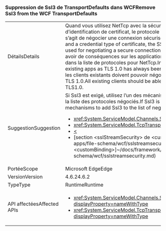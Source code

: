 ### <a name="remove-ssl3-from-the-wcf-transportdefaults"></a><span data-ttu-id="e4817-101">Suppression de Ssl3 de TransportDefaults dans WCF</span><span class="sxs-lookup"><span data-stu-id="e4817-101">Remove Ssl3 from the WCF TransportDefaults</span></span>

|   |   |
|---|---|
|<span data-ttu-id="e4817-102">Détails</span><span class="sxs-lookup"><span data-stu-id="e4817-102">Details</span></span>|<span data-ttu-id="e4817-103">Quand vous utilisez NetTcp avec la sécurité du transport et un type d’informations d’identification de certificat, le protocole SSL 3 n’est plus celui utilisé par défaut quand il s’agit de négocier une connexion sécurisée.</span><span class="sxs-lookup"><span data-stu-id="e4817-103">When using NetTcp with transport security and a credential type of certificate, the SSL 3 protocol is no longer a default protocol used for negotiating a secure connection.</span></span> <span data-ttu-id="e4817-104">Dans la majorité des cas, cela ne devrait pas avoir de conséquences sur les applications existantes, car TLS 1.0 a toujours figuré dans la liste de protocoles pour NetTcp.</span><span class="sxs-lookup"><span data-stu-id="e4817-104">In most cases there should be no impact to existing apps as TLS 1.0 has always been included in the protocol list for NetTcp.</span></span> <span data-ttu-id="e4817-105">Tous les clients existants doivent pouvoir négocier une connexion en utilisant au moins TLS 1.0.</span><span class="sxs-lookup"><span data-stu-id="e4817-105">All existing clients should be able to negotiate a connection using at least TLS1.0.</span></span>|
|<span data-ttu-id="e4817-106">Suggestion</span><span class="sxs-lookup"><span data-stu-id="e4817-106">Suggestion</span></span>|<span data-ttu-id="e4817-107">Si Ssl3 est exigé, utilisez l’un des mécanismes de configuration suivants pour l’ajouter à la liste des protocoles négociés.</span><span class="sxs-lookup"><span data-stu-id="e4817-107">If Ssl3 is required, use one of the following configuration mechanisms to add Ssl3 to the list of negotiated protocols.</span></span><ul><li><xref:System.ServiceModel.Channels.SslStreamSecurityBindingElement.SslProtocols></li><li><xref:System.ServiceModel.TcpTransportSecurity.SslProtocols></li><li>[<](~/docs/framework/configure-apps/file-schema/wcf/transport-of-nettcpbinding.md)</li><li><span data-ttu-id="e4817-108">[section &lt;sslStreamSecurity&gt; de &lt;customBinding&gt;]~/docs/framework/configure-apps/file-schema/wcf/sslstreamsecurity.md)</span><span class="sxs-lookup"><span data-stu-id="e4817-108">[&lt;sslStreamSecurity&gt; section of &lt;customBinding&gt;]~/docs/framework/configure-apps/file-schema/wcf/sslstreamsecurity.md)</span></span></li></ul>|
|<span data-ttu-id="e4817-109">Portée</span><span class="sxs-lookup"><span data-stu-id="e4817-109">Scope</span></span>|<span data-ttu-id="e4817-110">Microsoft Edge</span><span class="sxs-lookup"><span data-stu-id="e4817-110">Edge</span></span>|
|<span data-ttu-id="e4817-111">Version</span><span class="sxs-lookup"><span data-stu-id="e4817-111">Version</span></span>|<span data-ttu-id="e4817-112">4.6.2</span><span class="sxs-lookup"><span data-stu-id="e4817-112">4.6.2</span></span>|
|<span data-ttu-id="e4817-113">Type</span><span class="sxs-lookup"><span data-stu-id="e4817-113">Type</span></span>|<span data-ttu-id="e4817-114">Runtime</span><span class="sxs-lookup"><span data-stu-id="e4817-114">Runtime</span></span>|
|<span data-ttu-id="e4817-115">API affectées</span><span class="sxs-lookup"><span data-stu-id="e4817-115">Affected APIs</span></span>|<ul><li><xref:System.ServiceModel.Channels.SslStreamSecurityBindingElement.SslProtocols?displayProperty=nameWithType></li><li><xref:System.ServiceModel.TcpTransportSecurity.SslProtocols?displayProperty=nameWithType></li></ul>|

